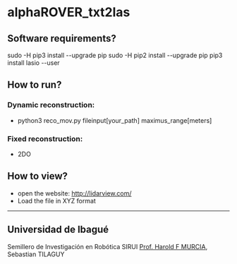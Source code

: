 # alphaROVER_txt2las

## Software requirements?
sudo -H pip3 install --upgrade pip
sudo -H pip2 install --upgrade pip
pip3 install lasio --user

## How to run?
### Dynamic reconstruction:
* python3 reco_mov.py fileinput[your_path] maximus_range[meters]
### Fixed reconstruction:
* 2DO
## How to view?
* open the website: http://lidarview.com/
* Load the file in XYZ format
-------------------------
## Universidad de Ibagué
Semillero de Investigación en Robótica SIRUI
[Prof. Harold F MURCIA](www.haroldmurcia.com), Sebastian TILAGUY
